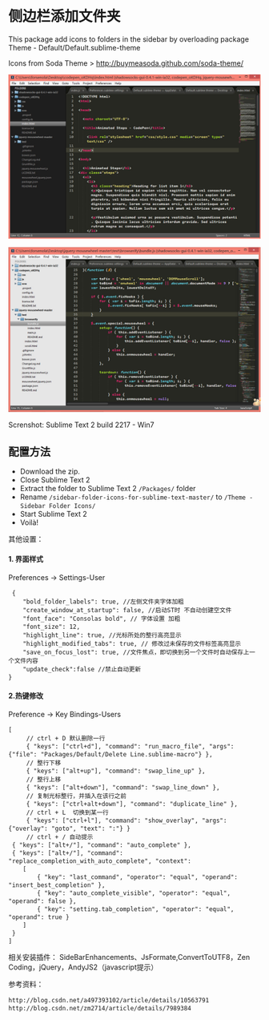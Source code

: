 侧边栏添加文件夹
===========================================================


This package add icons to folders in the sidebar by overloading package Theme - Default/Default.sublime-theme

Icons from Soda Theme > http://buymeasoda.github.com/soda-theme/

![Sublime Text 2 Sidebar folder icons](https://raw.githubusercontent.com/senola/pictures/master/sublime%20Text/add_folder_black_color.jpg)


![Sublime Text 2 Sidebar folder icons](https://raw.githubusercontent.com/senola/pictures/master/sublime%20Text/add_folder_white_color.jpg)

Screnshot: Sublime Text 2 build 2217 - Win7


配置方法
-----------------------------------------------------------
- Download the zip.
- Close Sublime Text 2
- Extract the folder to Sublime Text 2 <code>/Packages/</code> folder
- Rename <code>/sidebar-folder-icons-for-sublime-text-master/</code> to <code>/Theme - Sidebar Folder Icons/</code>
- Start Sublime Text 2
- Voilà!


其他设置：

#### 1. 界面样式
Preferences -> Settings-User

	 {
		"bold_folder_labels": true, //左侧文件夹字体加粗
		"create_window_at_startup": false, //启动ST时 不自动创建空文件
		"font_face": "Consolas bold", // 字体设置 加粗
		"font_size": 12,
		"highlight_line": true, //光标所处的整行高亮显示
		"highlight_modified_tabs": true, // 修改过未保存的文件标签高亮显示
		"save_on_focus_lost": true, //文件焦点，即切换到另一个文件时自动保存上一个文件内容
        "update_check":false //禁止自动更新
	}
 

#### 2.热键修改

Preference -> Key Bindings-Users

    [
	     // ctrl + D 默认删除一行
	     { "keys": ["ctrl+d"], "command": "run_macro_file", "args": {"file": "Packages/Default/Delete Line.sublime-macro"} },
	     // 整行下移
	     { "keys": ["alt+up"], "command": "swap_line_up" },
	     // 整行上移
	     { "keys": ["alt+down"], "command": "swap_line_down" },
	     // 复制光标整行，并插入在该行之前
	     { "keys": ["ctrl+alt+down"], "command": "duplicate_line" },
         // ctrl + L  切换到某一行
         { "keys": ["ctrl+l"], "command": "show_overlay", "args": {"overlay": "goto", "text": ":"} }
         // ctrl + / 自动提示
	 { "keys": ["alt+/"], "command": "auto_complete" },
	 { "keys": ["alt+/"], "command": "replace_completion_with_auto_complete", "context":
		[
			{ "key": "last_command", "operator": "equal", "operand": "insert_best_completion" },
			{ "key": "auto_complete_visible", "operator": "equal", "operand": false },
			{ "key": "setting.tab_completion", "operator": "equal", "operand": true }
		]
	 }
    ] 

相关安装插件：
SideBarEnhancements、JsFormate,ConvertToUTF8，Zen Coding，jQuery，AndyJS2（javascript提示）  

参考资料：

	http://blog.csdn.net/a497393102/article/details/10563791    
	http://blog.csdn.net/zm2714/article/details/7989384


